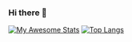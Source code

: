 ### Hi there 👋

<!--
**AmirHosseinAkb/AmirHosseinAkb** is a ✨ _special_ ✨ repository because its `README.md` (this file) appears on your GitHub profile.

Here are some ideas to get you started:

- 🔭 I’m currently working on ...
- 🌱 I’m currently learning ...
- 👯 I’m looking to collaborate on ...
- 🤔 I’m looking for help with ...
- 💬 Ask me about ...
- 📫 How to reach me: ...
- 😄 Pronouns: ...
- ⚡ Fun fact: ...
-->
[![My Awesome Stats](https://awesome-github-stats.azurewebsites.net/user-stats/AmirHosseinAkb?cardType=level&theme=github-dark)](https://github.com/AmirHosseinAkb/github-readme-stats)
[![Top Langs](https://github-readme-stats.vercel.app/api/top-langs/?username=AmirHosseinAkb&layout=compact)](https://github.com/AmirHosseinAkb/github-readme-stats)
